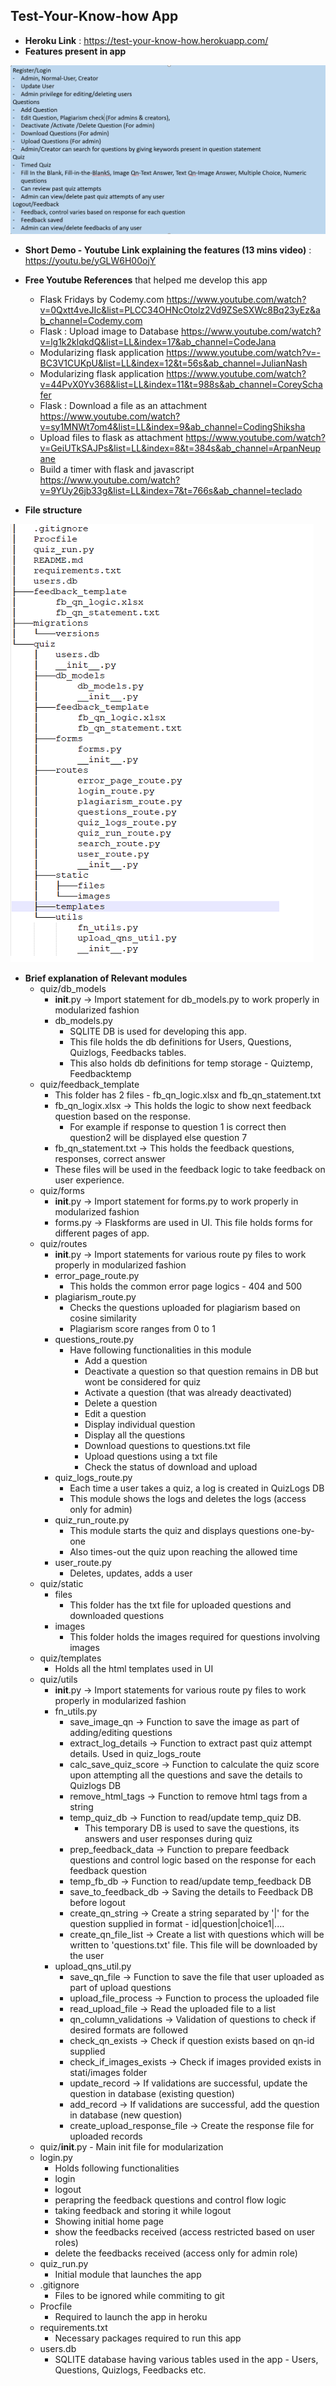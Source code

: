 ## Test-Your-Know-how App

- **Heroku Link** : https://test-your-know-how.herokuapp.com/
- **Features present in app**

![Features](https://github.com/anilbhatt1/Quiz_Flask_App/blob/master/Test_your_know_how_features.png)
    
- **Short Demo - Youtube Link explaining the features (13 mins video)** : https://youtu.be/yGLW6H00ojY

- **Free Youtube References** that helped me develop this app

  - Flask Fridays by Codemy.com https://www.youtube.com/watch?v=0Qxtt4veJIc&list=PLCC34OHNcOtolz2Vd9ZSeSXWc8Bq23yEz&ab_channel=Codemy.com
  - Flask : Upload image to Database https://www.youtube.com/watch?v=lg1k2klqkdQ&list=LL&index=17&ab_channel=CodeJana
  - Modularizing flask application https://www.youtube.com/watch?v=-BC3V1CUKpU&list=LL&index=12&t=56s&ab_channel=JulianNash
  - Modularizing flask application https://www.youtube.com/watch?v=44PvX0Yv368&list=LL&index=11&t=988s&ab_channel=CoreySchafer
  - Flask : Download a file as an attachment https://www.youtube.com/watch?v=sy1MNWt7om4&list=LL&index=9&ab_channel=CodingShiksha
  - Upload files to flask as attachment https://www.youtube.com/watch?v=GeiUTkSAJPs&list=LL&index=8&t=384s&ab_channel=ArpanNeupane
  - Build a timer with flask and javascript https://www.youtube.com/watch?v=9YUy26jb33g&list=LL&index=7&t=766s&ab_channel=teclado

- **File structure**

![File_Struct](https://github.com/anilbhatt1/Quiz_Flask_App/blob/master/Directory_Structure.png)

- **Brief explanation of Relevant modules**
    - quiz/db_models
        - __init__.py -> Import statement for db_models.py to work properly in modularized fashion
        - db_models.py
            - SQLITE DB is used for developing this app.
            - This file holds the db definitions for Users, Questions, Quizlogs, Feedbacks tables.
            - This also holds db definitions for temp storage - Quiztemp, Feedbacktemp
    - quiz/feedback_template
        - This folder has 2 files - fb_qn_logic.xlsx and fb_qn_statement.txt
        - fb_qn_logix.xlsx -> This holds the logic to show next feedback question based on the response.
            - For example if response to question 1 is correct then question2 will be displayed else question 7
        - fb_qn_statement.txt -> This holds the feedback questions, responses, correct answer
        - These files will be used in the feedback logic to take feedback on user experience.
    - quiz/forms
        - __init__.py -> Import statement for forms.py to work properly in modularized fashion
        - forms.py -> Flaskforms are used in UI. This file holds forms for different pages of app.
    - quiz/routes
        - __init__.py -> Import statements for various route py files to work properly in modularized fashion
        - error_page_route.py 
            - This holds the common error page logics - 404 and 500
        - plagiarism_route.py
            - Checks the questions uploaded for plagiarism based on cosine similarity
            - Plagiarism score ranges from 0 to 1            
        - questions_route.py
            - Have following functionalities in this module
                - Add a question
                - Deactivate a question so that question remains in DB but wont be considered for quiz
                - Activate a question (that was already deactivated)
                - Delete a question
                - Edit a question
                - Display individual question
                - Display all the questions
                - Download questions to questions.txt file
                - Upload questions using a txt file
                - Check the status of download and upload
        - quiz_logs_route.py
            - Each time a user takes a quiz, a log is created in QuizLogs DB
            - This module shows the logs and deletes the logs (access only for admin)       
        - quiz_run_route.py
            - This module starts the quiz and displays questions one-by-one
            - Also times-out the quiz upon reaching the allowed time
        - user_route.py   
            - Deletes, updates, adds a user
    - quiz/static
        - files
            - This folder has the txt file for uploaded questions and downloaded questions
        - images
            - This folder holds the images required for questions involving images 
    - quiz/templates
        - Holds all the html templates used in UI
    - quiz/utils
        - __init__.py -> Import statements for various route py files to work properly in modularized fashion
        - fn_utils.py 
            - save_image_qn -> Function to save the image as part of adding/editing questions
            - extract_log_details -> Function to extract past quiz attempt details. Used in quiz_logs_route
            - calc_save_quiz_score -> Function to calculate the quiz score upon attempting all the questions and save the details to Quizlogs DB
            - remove_html_tags -> Function to remove html tags from a string
            - temp_quiz_db -> Function to read/update temp_quiz DB. 
                - This temporary DB is used to save the questions, its answers and user responses during quiz
            - prep_feedback_data -> Function to prepare feedback questions and control logic based on the response for each feedback question
            - temp_fb_db -> Function to read/update temp_feedback DB
            - save_to_feedback_db -> Saving the details to Feedback DB before logout
            - create_qn_string -> Create a string separated by '|' for the question supplied in format - id|question|choice1|....
            - create_qn_file_list -> Create a list with questions which will be written to 'questions.txt' file. This file will be downloaded by the user
        - upload_qns_util.py
            - save_qn_file -> Function to save the file that user uploaded as part of upload questions
            - upload_file_process -> Function to process the uploaded file
            - read_upload_file -> Read the uploaded file to a list
            - qn_column_validations -> Validation of questions to check if desired formats are followed
            - check_qn_exists -> Check if question exists based on qn-id supplied
            - check_if_images_exists -> Check if images provided exists in stati/images folder
            - update_record -> If validations are successful, update the question in database (existing question)
            - add_record -> If validations are successful, add the question in database (new question)             
            - create_upload_response_file -> Create the response file for uploaded records
    - quiz/__init__.py
            - Main init file for modularization
    - login.py
        - Holds following functionalities
        - login
        - logout
        - perapring the feedback questions and control flow logic
        - taking feedback and storing it while logout
        - Showing initial home page 
        - show the feedbacks received (access restricted based on user roles)
        - delete the feedbacks received (access only for admin role)
    - quiz_run.py
        - Initial module that launches the app
    - .gitignore
        - Files to be ignored while commiting to git
    - Procfile
        - Required to launch the app in heroku
    - requirements.txt
        - Necessary packages required to run this app
    - users.db
        - SQLITE database having various tables used in the app -  Users, Questions, Quizlogs, Feedbacks etc.
    